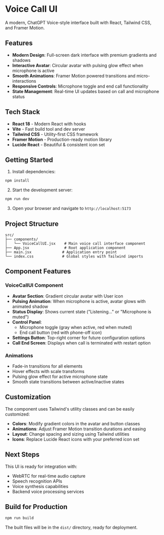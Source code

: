 # Voice Call UI

A modern, ChatGPT Voice-style interface built with React, Tailwind CSS, and Framer Motion.

## Features

- **Modern Design**: Full-screen dark interface with premium gradients and shadows
- **Interactive Avatar**: Circular avatar with pulsing glow effect when microphone is active
- **Smooth Animations**: Framer Motion powered transitions and micro-interactions
- **Responsive Controls**: Microphone toggle and end call functionality
- **State Management**: Real-time UI updates based on call and microphone status

## Tech Stack

- **React 18** - Modern React with hooks
- **Vite** - Fast build tool and dev server
- **Tailwind CSS** - Utility-first CSS framework
- **Framer Motion** - Production-ready motion library
- **Lucide React** - Beautiful & consistent icon set

## Getting Started

1. Install dependencies:
```bash
npm install
```

2. Start the development server:
```bash
npm run dev
```

3. Open your browser and navigate to `http://localhost:5173`

## Project Structure

```
src/
├── components/
│   └── VoiceCallUI.jsx    # Main voice call interface component
├── App.jsx                # Root application component
├── main.jsx              # Application entry point
└── index.css             # Global styles with Tailwind imports
```

## Component Features

### VoiceCallUI Component

- **Avatar Section**: Gradient circular avatar with User icon
- **Pulsing Animation**: When microphone is active, avatar glows with animated shadow
- **Status Display**: Shows current state ("Listening..." or "Microphone is muted")
- **Control Panel**: 
  - Microphone toggle (gray when active, red when muted)
  - End call button (red with phone-off icon)
- **Settings Button**: Top-right corner for future configuration options
- **Call End Screen**: Displays when call is terminated with restart option

### Animations

- Fade-in transitions for all elements
- Hover effects with scale transforms
- Pulsing glow effect for active microphone state
- Smooth state transitions between active/inactive states

## Customization

The component uses Tailwind's utility classes and can be easily customized:

- **Colors**: Modify gradient colors in the avatar and button classes
- **Animations**: Adjust Framer Motion transition durations and easing
- **Layout**: Change spacing and sizing using Tailwind utilities
- **Icons**: Replace Lucide React icons with your preferred icon set

## Next Steps

This UI is ready for integration with:
- WebRTC for real-time audio capture
- Speech recognition APIs
- Voice synthesis capabilities
- Backend voice processing services

## Build for Production

```bash
npm run build
```

The built files will be in the `dist/` directory, ready for deployment.
